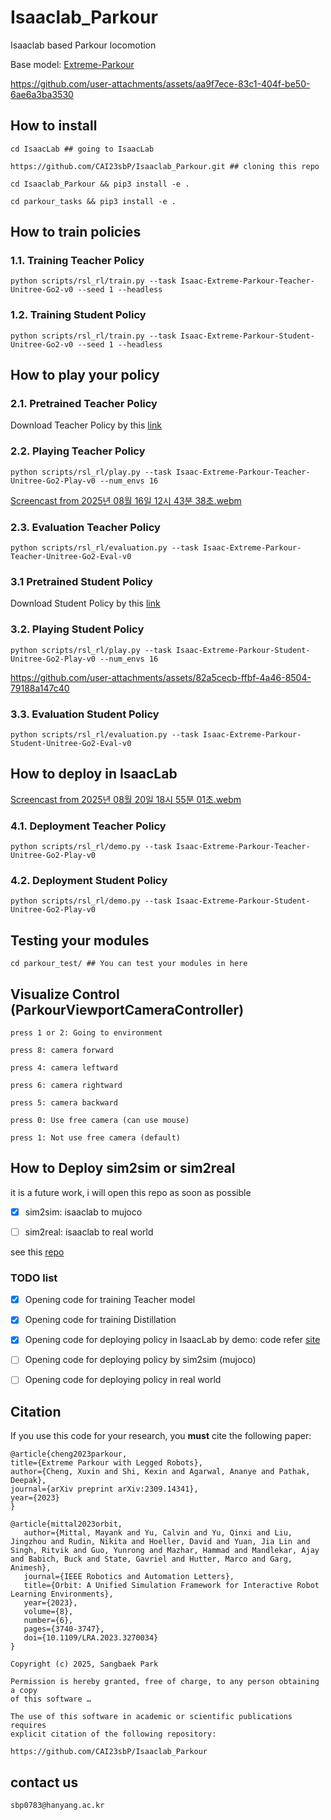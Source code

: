 # Isaaclab_Parkour

Isaaclab based Parkour locomotion 

Base model: [Extreme-Parkour](https://extreme-parkour.github.io/)

https://github.com/user-attachments/assets/aa9f7ece-83c1-404f-be50-6ae6a3ba3530


## How to install 

```
cd IsaacLab ## going to IsaacLab
```

```
https://github.com/CAI23sbP/Isaaclab_Parkour.git ## cloning this repo
```

```
cd Isaaclab_Parkour && pip3 install -e .
```

```
cd parkour_tasks && pip3 install -e .
```

## How to train policies

### 1.1. Training Teacher Policy

```
python scripts/rsl_rl/train.py --task Isaac-Extreme-Parkour-Teacher-Unitree-Go2-v0 --seed 1 --headless
```

### 1.2. Training Student Policy

```
python scripts/rsl_rl/train.py --task Isaac-Extreme-Parkour-Student-Unitree-Go2-v0 --seed 1 --headless
```

## How to play your policy 

### 2.1. Pretrained Teacher Policy 

Download Teacher Policy by this [link](https://drive.google.com/file/d/1JtGzwkBixDHUWD_npz2Codc82tsaec_w/view?usp=sharing)


### 2.2. Playing Teacher Policy 

```
python scripts/rsl_rl/play.py --task Isaac-Extreme-Parkour-Teacher-Unitree-Go2-Play-v0 --num_envs 16
```

[Screencast from 2025년 08월 16일 12시 43분 38초.webm](https://github.com/user-attachments/assets/ff1f58db-2439-449c-b596-5a047c526f1f)


### 2.3. Evaluation Teacher Policy

```
python scripts/rsl_rl/evaluation.py --task Isaac-Extreme-Parkour-Teacher-Unitree-Go2-Eval-v0 
```

### 3.1 Pretrained Student Policy 

Download Student Policy by this [link](https://drive.google.com/file/d/1qter_3JZgbBcpUnTmTrexKnle7sUpDVe/view?usp=sharing)

### 3.2. Playing Student Policy 

```
python scripts/rsl_rl/play.py --task Isaac-Extreme-Parkour-Student-Unitree-Go2-Play-v0 --num_envs 16
```

https://github.com/user-attachments/assets/82a5cecb-ffbf-4a46-8504-79188a147c40


### 3.3. Evaluation Student Policy

```
python scripts/rsl_rl/evaluation.py --task Isaac-Extreme-Parkour-Student-Unitree-Go2-Eval-v0 
```

## How to deploy in IsaacLab

[Screencast from 2025년 08월 20일 18시 55분 01초.webm](https://github.com/user-attachments/assets/4fb1ba4b-1780-49b0-a739-bff0b95d9b66)

### 4.1. Deployment Teacher Policy 

```
python scripts/rsl_rl/demo.py --task Isaac-Extreme-Parkour-Teacher-Unitree-Go2-Play-v0 
```


### 4.2. Deployment Student Policy 

```
python scripts/rsl_rl/demo.py --task Isaac-Extreme-Parkour-Student-Unitree-Go2-Play-v0 
```

## Testing your modules

```
cd parkour_test/ ## You can test your modules in here
```

## Visualize Control (ParkourViewportCameraController)

```
press 1 or 2: Going to environment

press 8: camera forward    

press 4: camera leftward   

press 6: camera rightward   

press 5: camera backward

press 0: Use free camera (can use mouse)

press 1: Not use free camera (default)
```


## How to Deploy sim2sim or sim2real

it is a future work, i will open this repo as soon as possible

* [x] sim2sim: isaaclab to mujoco

* [ ] sim2real: isaaclab to real world

see this [repo](https://github.com/CAI23sbP/go2_parkour_deploy)


### TODO list

* [x] Opening code for training Teacher model  

* [x] Opening code for training Distillation 

* [x] Opening code for deploying policy in IsaacLab by demo: code refer [site](https://isaac-sim.github.io/IsaacLab/main/source/overview/showroom.html)  

* [ ] Opening code for deploying policy by sim2sim (mujoco)

* [ ] Opening code for deploying policy in real world 

## Citation

If you use this code for your research, you **must** cite the following paper:

```
@article{cheng2023parkour,
title={Extreme Parkour with Legged Robots},
author={Cheng, Xuxin and Shi, Kexin and Agarwal, Ananye and Pathak, Deepak},
journal={arXiv preprint arXiv:2309.14341},
year={2023}
}
```

```
@article{mittal2023orbit,
   author={Mittal, Mayank and Yu, Calvin and Yu, Qinxi and Liu, Jingzhou and Rudin, Nikita and Hoeller, David and Yuan, Jia Lin and Singh, Ritvik and Guo, Yunrong and Mazhar, Hammad and Mandlekar, Ajay and Babich, Buck and State, Gavriel and Hutter, Marco and Garg, Animesh},
   journal={IEEE Robotics and Automation Letters},
   title={Orbit: A Unified Simulation Framework for Interactive Robot Learning Environments},
   year={2023},
   volume={8},
   number={6},
   pages={3740-3747},
   doi={10.1109/LRA.2023.3270034}
}
```

```
Copyright (c) 2025, Sangbaek Park

Permission is hereby granted, free of charge, to any person obtaining a copy
of this software …

The use of this software in academic or scientific publications requires
explicit citation of the following repository:

https://github.com/CAI23sbP/Isaaclab_Parkour
```

## contact us 

```
sbp0783@hanyang.ac.kr
```
